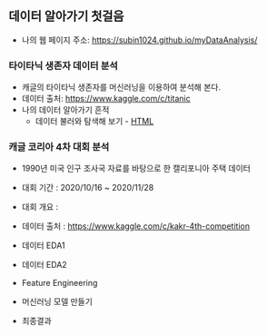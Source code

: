 ## 데이터 알아가기 첫걸음
 * 나의 웹 페이지 주소: https://subin1024.github.io/myDataAnalysis/




### 타이타닉 생존자 데이터 분석
  * 캐글의 타이타닉 생존자를 머신러닝을 이용하여 분석해 본다.
  * 데이터 출처: https://www.kaggle.com/c/titanic
  * 나의 데이터 알아가기 흔적
    * 데이터 불러와 탐색해 보기 - [HTML](https://subin1024.github.io/myDataAnalysis/01_titanic_EDA.html)




### 캐글 코리아 4차 대회 분석
  * 1990년 미국 인구 조사국 자료를 바탕으로 한 캘리포니아 주택 데이터
  * 대회 기간 : 2020/10/16 ~ 2020/11/28
  * 대회 개요 : 
  * 데이터 출처 : https://www.kaggle.com/c/kakr-4th-competition
 
  * 데이터 EDA1
  * 데이터 EDA2
  * Feature Engineering
  * 머신러닝 모델 만들기
  * 최종결과
